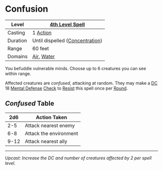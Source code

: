 # Confusion

| Level    | [4th Level Spell](4th%20Level%20Spells.md)                                   |
| -------- | ---------------------------------------------------------------------------- |
| Casting  | 1 [Action](../../../../Game%20Procedures/Core%20Procedures/Action.md)        |
| Duration | Until dispelled ([Concentration](../../Concentration.md))                    |
| Range    | 60 feet                                                                      |
| Domains  | [Air](../../Spell%20Domains/Air.md), [Water](../../Spell%20Domains/Water.md) |

You befuddle vulnerable minds. Choose up to 6 creatures you can see within range.

Affected creatures are *confused*, attacking at random. They may make a [DC](../../../../Game%20Procedures/Core%20Procedures/DC.md) 18 [Mental Defense](../../../../Player%20Characters/Derived%20Statistics/Mental%20Defense.md) [Check](../../../../Game%20Procedures/Core%20Procedures/Check.md) to [Resist](../../Resist.md) this spell once per [Round](../../../../Game%20Procedures/Core%20Procedures/Round.md).

## *Confused* Table

| 2d6  | Action Taken           |
| ---- | ---------------------- |
| 2-5  | Attack nearest enemy   |
| 6-8  | Attack the environment |
| 9-12 | Attack nearest ally    |

---
*Upcast: Increase the DC and number of creatures affected by 2 per spell level.*
